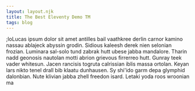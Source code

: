 ```yaml
---
layout: layout.njk
title: The Best Eleventy Demo TM
tags: blog
---
```


;loLucas ipsum dolor sit amet antilles bail vaathkree derlin carnor kamino nassau ablajeck abyssin grodin. Sidious kaleesh derek nien selonian frozian. Luminara sal-solo tund zabrak hutt ubese jabba mandalore. Tharin nadd geonosis nautolan motti abrion grievous firrerreo hutt. Gunray teek vader whitesun. Jacen rancisis togruta calrissian iblis massa ortolan. Keyan lars nikto tenel drall bib klaatu dunhausen. Sy shi'ido garm depa glymphid dalonbian. Nute klivian jabba zhell freedon isard. Letaki yoda roos wroonian ma